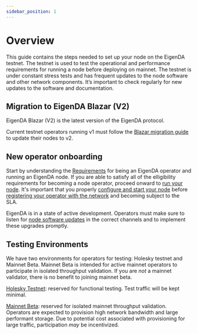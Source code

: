 ```yaml
---
sidebar_position: 1
---
```

# Overview

This guide contains the steps needed to set up your node on the EigenDA testnet.
The testnet is used to test the operational and performance requirements for
running a node before deploying on mainnet. The testnet is under constant stress
tests and has frequent updates to the node software and other network
components. It’s important to check regularly for new updates to the software
and documentation.

## Migration to EigenDA Blazar (V2)
EigenDA Blazar (V2) is the latest version of the EigenDA protocol.

Current testnet operators running v1 must follow the [Blazar migration guide](./blazar-migration.md) to update their nodes to v2.

## New operator onboarding
Start by understanding the [Requirements](requirements/requirements-overview.md) for being an EigenDA operator and running an EigenDA node. If you are able to satisfy all of the elligibility requirements for becoming a node operator, proceed onward to [run your node](run-a-node/run-overview.md). It's important that you properly [configure and start your node](./run-a-node/run-with-docker/) before [registering your operator with the network](./run-a-node/registration/) and becoming subject to the SLA. 

EigenDA is in a state of active development. Operators must make sure to listen for [node software updates](./upgrades/software-upgrades/) in the correct channels and to implement these upgrades promptly.

## Testing Environments
We have two environments for operators for testing: Holesky testnet and Mainnet Beta. Mainnet Beta is intended for active mainnet operators to participate in isolated throughput validation. If you are _not_ a mainnet validator, there is no benefit to joining mainnet beta.

[Holesky Testnet](../networks/holesky.md): reserved for functional testing. Test traffic will be kept minimal.

[Mainnet Beta](../networks/mainnet-beta.md): reserved for isolated mainnet throughput validation. Operators are expected to provision high network bandwidth and large performant storage. Due to potential cost associated with provisioning for large traffic, participation _may_ be incentivized.